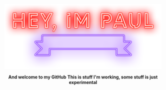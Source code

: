 
<p align="center">
  <img width="520" src="hey.png" />
</p>
<p align="center">
  <a style="font-weight:bold;">And welcome to my GitHub</a>
  <a style="font-weight:bold;">This is stuff I'm working, some stuff is just experimental</a>
</p>


